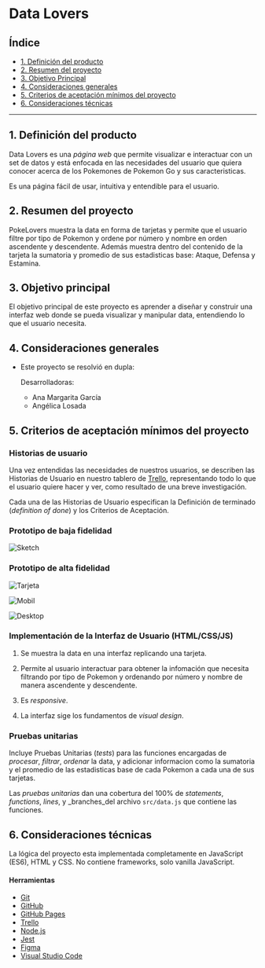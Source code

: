 # Data Lovers

## Índice

* [1. Definición del producto](#2-Definición-del-producto)
* [2. Resumen del proyecto](#2-resumen-del-proyecto)
* [3. Objetivo Principal](#3-objetivo-principal)
* [4. Consideraciones generales](#4-consideraciones-generales)
* [5. Criterios de aceptación mínimos del proyecto](#5-criterios-de-aceptación-mínimos-del-proyecto)
* [6. Consideraciones técnicas](#7-consideraciones-técnicas)

***

## 1. Definición del producto

Data Lovers es una _página web_ que permite visualizar e interactuar 
con un set de datos y está enfocada en las necesidades del usuario 
que quiera conocer acerca de los Pokemones de Pokemon Go y sus caracteristicas. 

Es una página fácil de usar, intuitiva y entendible para el usuario.

## 2. Resumen del proyecto

PokeLovers muestra la data en forma de tarjetas y permite que el usuario
filtre por tipo de Pokemon y ordene por número y nombre en orden ascendente y descendente. 
Además muestra dentro del contenido de la tarjeta la sumatoria y promedio de sus estadisticas base:
Ataque, Defensa y Estamina. 

## 3. Objetivo principal

El objetivo principal de este proyecto es aprender a diseñar y construir una
interfaz web donde se pueda visualizar y manipular data, entendiendo lo que el
usuario necesita.

## 4. Consideraciones generales

* Este proyecto se resolvió en dupla:
  
  Desarrolladoras: 
    - Ana Margarita García
    - Angélica Losada

## 5. Criterios de aceptación mínimos del proyecto

### Historias de usuario

Una vez entendidas las necesidades de nuestros usuarios, se describen las Historias
de Usuario en nuestro tablero de [Trello](https://trello.com/b/okSEXWkl/dl15anamargaritaangelica),
representando todo lo que el usuario quiere hacer y ver, 
como resultado de una breve investigación. 

Cada una de las Historias de Usuario especifican la Definición de terminado (_definition of done_)
y los Criterios de Aceptación.

### Prototipo de baja fidelidad

![Sketch](sketch.jpg)

### Prototipo de alta fidelidad

![Tarjeta](Tarjeta_2.jpeg)

![Mobil](Mobil_prototype.png)

![Desktop](Desktop_prototype.png)

### Implementación de la Interfaz de Usuario (HTML/CSS/JS)

1. Se muestra la data en una interfaz replicando una tarjeta.

2. Permite al usuario interactuar para obtener la infomación que necesita 
  filtrando por tipo de Pokemon y ordenando por número y nombre de manera 
  ascendente y descendente.

3. Es _responsive_.

4. La interfaz sige los fundamentos de _visual design_.

### Pruebas unitarias

Incluye Pruebas Unitarias (_tests_) para las funciones encargadas de  _procesar_,
_filtrar_, _ordenar_ la data, y adicionar informacion como la sumatoria y el promedio 
de las estadisticas base de cada Pokemon a cada una de sus tarjetas.

Las _pruebas unitarias_ dan una cobertura del 100% de _statements_,
 _functions_, _lines_, y _branches_del archivo `src/data.js` que contiene las funciones.

## 6. Consideraciones técnicas

La lógica del proyecto esta implementada completamente en JavaScript
(ES6), HTML y CSS. No contiene frameworks, solo vanilla JavaScript.

#### Herramientas

* [Git](https://git-scm.com/)
* [GitHub](https://github.com/)
* [GitHub Pages](https://pages.github.com/)
* [Trello](https://trello.com/b/okSEXWkl/dl15anamargaritaangelica)
* [Node.js](https://nodejs.org/)
* [Jest](https://jestjs.io/)
* [Figma](https://www.figma.com/file/AVdGQNbe8uSiH8Gk264QeR/POKELOVER?node-id=3%3A6)
* [Visual Studio Code](https://code.visualstudio.com/)